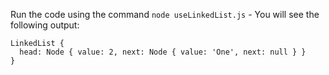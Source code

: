 Run the code using the command `node useLinkedList.js` - You will see the following output:

```
LinkedList {
  head: Node { value: 2, next: Node { value: 'One', next: null } }
}
```
